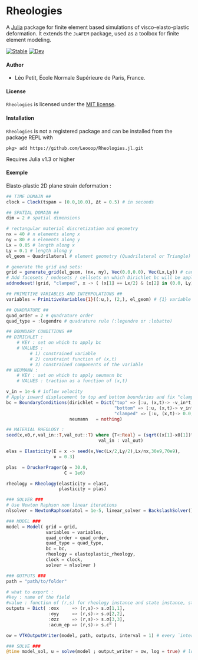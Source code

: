 # Rheologies

A [Julia](http://julialang.org) package for finite element based simulations of visco-elasto-plastic deformation. It extends the `JuAFEM` package, used as a toolbox for finite element modeling.


[![Stable](https://img.shields.io/badge/docs-stable-blue.svg)](https://Leooop.github.io/Rheologies.jl/stable)
[![Dev](https://img.shields.io/badge/docs-dev-blue.svg)](https://Leooop.github.io/Rheologies.jl/dev)
<!---
[![Build Status](https://travis-ci.com/Leooop/Rheologies.jl.svg?branch=master)](https://travis-ci.com/Leooop/Rheologies.jl)
[![Build Status](https://ci.appveyor.com/api/projects/status/github/Leooop/Rheologies.jl?svg=true)](https://ci.appveyor.com/project/Leooop/Rheologies-jl)
[![Codecov](https://codecov.io/gh/Leooop/Rheologies.jl/branch/master/graph/badge.svg)](https://codecov.io/gh/Leooop/Rheologies.jl)
[![Coveralls](https://coveralls.io/repos/github/Leooop/Rheologies.jl/badge.svg?branch=master)](https://coveralls.io/github/Leooop/Rheologies.jl?branch=master)
[![Build Status](https://api.cirrus-ci.com/github/Leooop/Rheologies.jl.svg)](https://cirrus-ci.com/github/Leooop/Rheologies.jl)
-->


#### Author
- Léo Petit, École Normale Supérieure de Paris, France.

#### License

`Rheologies` is licensed under the [MIT license](./LICENSE.md).

#### Installation

`Rheologies` is not a registered package and can be installed from the package REPL with
```
pkg> add https://github.com/Leooop/Rheologies.jl.git
```
Requires Julia v1.3 or higher

#### Exemple

Elasto-plastic 2D plane strain deformation :

```julia
## TIME DOMAIN ##
clock = Clock(tspan = (0.0,10.0), Δt = 0.5) # in seconds

## SPATIAL DOMAIN ##
dim = 2 # spatial dimensions

# rectangular material discretization and geometry
nx = 40 # n elements along x
ny = 80 # n elements along y
Lx = 0.05 # length along x
Ly = 0.1 # length along y
el_geom = Quadrilateral # element geometry (Quadrilateral or Triangle)

# generate the grid and sets:
grid = generate_grid(el_geom, (nx, ny), Vec(0.0,0.0), Vec(Lx,Ly)) # can take 2 or 4 corners
# Add facesets / nodesets / cellsets on which Dirichlet bc will be applied (top, bottom, left and right boundary are implemented by default)
addnodeset!(grid, "clamped", x -> ( (x[1] == Lx/2) & (x[2] in (0.0, Ly)) ) ); # middle of the top and bottom boundaries

## PRIMITIVE VARIABLES AND INTERPOLATIONS ##
variables = PrimitiveVariables{1}((:u,), (2,), el_geom) # {1} variable :u with second order interpolation on el_geom

## QUADRATURE ##
quad_order = 2 # quadrature order
quad_type = :legendre # quadrature rule (:legendre or :lobatto)

## BOUNDARY CONDITIONS ##
## DIRICHLET :
    # KEY : set on which to apply bc
    # VALUES :
         # 1) constrained variable
         # 2) constraint function of (x,t)
         # 3) constrained components of the variable
## NEUMANN :
    # KEY : set on which to apply neumann bc
    # VALUES : traction as a function of (x,t)

v_in = 1e-6 # inflow velocity
# Apply inward displacement to top and bottom boundaries and fix "clamped" set to prevent rigid body motion
bc = BoundaryConditions(dirichlet = Dict("top" => [:u, (x,t)-> -v_in*t, 2],
                                         "bottom" => [:u, (x,t)-> v_in*t, 2],
                                         "clamped" => [:u, (x,t)-> 0.0, 1]),
                        neumann   = nothing)

## MATERIAL RHEOLOGY :
seed(x,x0,r,val_in::T,val_out::T) where {T<:Real} = (sqrt((x[1]-x0[1])^2 + (x[2]-x0[2])^2) <= r ?
                                   val_in : val_out)

elas = Elasticity(E = x -> seed(x,Vec(Lx/2,Ly/2),Lx/nx,30e9,70e9),
                  ν = 0.3)

plas  = DruckerPrager(ϕ = 30.0,
                      C = 1e6)

rheology = Rheology(elasticity = elast,
                    plasticity = plas)

### SOLVER ###
# Use Newton Raphson non linear iterations
nlsolver = NewtonRaphson(atol = 1e-5, linear_solver = BackslashSolver())

### MODEL ###
model = Model( grid = grid,
               variables = variables,
               quad_order = quad_order,
               quad_type = quad_type,
               bc = bc,
               rheology = elastoplastic_rheology,
               clock = clock,
               solver = nlsolver )

### OUTPUTS ###
path = "path/to/folder"

# what to export :
#key : name of the field
#value : function of (r,s) for rheology instance and state instance, state object contains σ and ϵ (+ ϵᵖ and ϵ̅ᵖ for plastic material)
outputs = Dict( :σxx     => (r,s)-> s.σ[1,1],
                :σyy     => (r,s)-> s.σ[2,2],
                :σzz     => (r,s)-> s.σ[3,3],
                :acum_ep => (r,s)-> s.ϵ̅ᵖ )

ow = VTKOutputWriter(model, path, outputs, interval = 1) # every `interval` iteration (can also be every `frequency` seconds if `frequency` keyword is used instead)

### SOLVE ###
@time model_sol, u = solve(model ; output_writer = ow, log = true) # log enables a performance evaluation of the simulation
 ```
